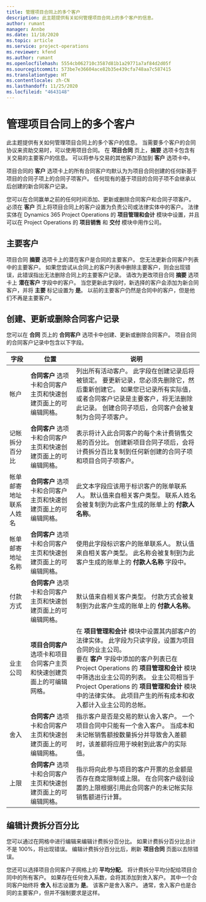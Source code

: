 ```yaml
---
title: 管理项目合同上的多个客户
description: 此主题提供有关如何管理项目合同上的多个客户的信息。
author: rumant
manager: Annbe
ms.date: 11/18/2020
ms.topic: article
ms.service: project-operations
ms.reviewer: kfend
ms.author: rumant
ms.openlocfilehash: 5554cb062710c3587d81b1a29771a7af84d2d05f
ms.sourcegitcommit: 573be7e36604ace82b35e439cfa748aa7c587415
ms.translationtype: HT
ms.contentlocale: zh-CN
ms.lasthandoff: 11/25/2020
ms.locfileid: "4643148"
---
```

# <a name="manage-multiple-customers-on-project-contracts"></a>管理项目合同上的多个客户

此主题提供有关如何管理项目合同上的多个客户的信息。 当需要多个客户的合同协议来资助交易时，可以使用项目合同。 在 **项目合同** 页上，**摘要** 选项卡包含有关交易的主要客户的信息。 可以将参与交易的其他客户添加到 **客户** 选项卡中。

项目合同的 **客户** 选项卡上的所有合同客户均默认为为项目合同创建的任何新基于项目的合同子项上的合同子项客户。 任何现有的基于项目的合同子项不会继承以后创建的新合同客户记录。

您可以在合同赢单之前的任何时间添加、更新或删除合同客户和合同子项客户。 必须在 **客户** 页上将项目合同上的客户设置为负责公司或法律实体中的客户。 法律实体在 Dynamics 365 Project Operations 的 **项目管理和会计** 模块中设置，并且可以在 Project Operations 的 **项目销售** 和 **交付** 模块中用作公司。

## <a name="primary-customers"></a>主要客户

项目合同 **摘要** 选项卡上的潜在客户是合同的主要客户。 您无法更新合同客户列表中的主要客户。 如果您尝试从合同上的客户列表中删除主要客户，则会出现错误，此错误指出无法删除合同上的主要客户记录。 请改为更改项目合同 **摘要** 选项卡上 **潜在客户** 字段中的客户。 当您更新此字段时，新选择的客户会添加为新合同客户，并将 **主要** 标记设置为 **是**。 以前的主要客户仍然是合同中的客户，但是他们不再是主要客户。

## <a name="create-update-or-delete-a-contract-customer-record"></a>创建、更新或删除合同客户记录

您可以在 **合同** 页上的 **合同客户** 选项卡中创建、更新或删除合同客户。 项目合同的合同客户记录中包含以下字段。

| **字段** | **位置** | **说明** | 
| --- | --- | --- | 
| 帐户​​ | **合同客户** 选项卡和合同客户主页和快速创建页面上的可编辑网格。 | 列出所有活动客户。 此字段在创建记录后将被锁定。 要更新记录，您必须先删除它，然后重新创建它。 如果您已记录所有实际值，或者合同客户记录是主要客户，将无法删除此记录。 创建合同子项后，合同客户会被复制为合同子项客户。 |
| 记帐拆分百分比 | **合同客户** 选项卡和合同客户主页和快速创建页面上的可编辑网格。 | 表示将计入此合同客户的每个未计费销售交易的百分比。 创建新项目合同子项后，会将计费拆分百比复制到任何新创建的合同子项和项目合同子项客户。 |
| 帐单邮寄地址联系人姓名 | **合同客户** 选项卡和合同客户主页和快速创建页面上的可编辑网格。 | 此文本字段应该用于标识客户的账单联系人。 默认值来自相关客户类型。 联系人姓名会被复制到为此客户生成的账单上的 **付款人名称**。 |
| 帐单邮寄地址名称 | **合同客户** 选项卡和合同客户主页和快速创建页面上的可编辑网格。 | 使用此字段标识客户的账单联系人。 默认值来自相关客户类型。 此名称会被复制到为此客户生成的账单上的 **付款人名称** 字段中。 |
| 付款方式 | **合同客户** 选项卡和合同客户主页和快速创建页面上的可编辑网格。 | 默认值来自相关客户类型。 付款方式会被复制到为此客户生成的账单上的 **付款人名称**。 |
| 业主公司 | **项目合同客户** 选项卡和项目合同客户主页和快速创建页面上的可编辑网格。 | 在 **项目管理和会计** 模块中设置其内部客户的法律实体。 此字段为只读字段，设置为项目合同的业主公司。</br>要在 **客户** 字段中添加的客户列表已在 Project Operations 的 **项目管理和会计** 模块中筛选出业主公司的列表。 业主公司相当于 Project Operations 的 **项目管理和会计** 模块中的法律实体。 此项目产生的所有成本和收入都计入业主公司的总帐。 |
| 舍入 | **合同客户** 选项卡和合同客户主页和快速创建页面上的可编辑网格。 | 指示客户是否是交易的默认舍入客户。 一个项目合同中只能有一个舍入客户。 当成本和未记帐销售额按数量拆分并导致舍入差额时，该差额将应用于映射到此客户的实际值。 |
| 上限 | **合同客户** 选项卡和合同客户主页和快速创建页面上的可编辑网格。 | 指示将向此参与项目的客户开票的总金额是否存在商定限制或上限。 在合同客户级别设置的上限根据引用此合同客户的未记帐实际销售额进行计算。 |

## <a name="edit-billing-split-percentages"></a>编辑计费拆分百分比

您可以通过在网格中进行编辑来编辑计费拆分百分比。 如果计费拆分百分比总计不是 100%，将出现错误。 编辑计费拆分百分比后，刷新 **项目合同** 页面以去除错误。

您还可以选择项目合同客户子网格上的 **平均分配**。 将计费拆分平均分配给项目合同中的所有客户。 如果存在任何舍入系数，会将其添加到舍入客户。 其中一个合同客户始终将 **舍入** 标志设置为 **是**。 该客户是舍入客户。 通常，舍入客户也是合同的主要客户，但并不强制要求是这样。
